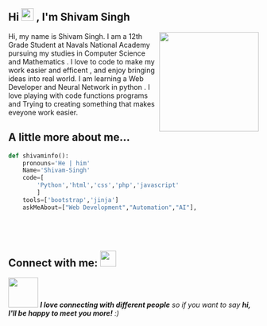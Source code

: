 <h2> Hi <img src="https://github.com/Sd-Shivam/Sd-Shivam/blob/main/Hi.gif" width="25px"> , I'm Shivam Singh</h2>

<img align='right' src='https://github.com/Sd-Shivam/Sd-Shivam/blob/main/master.png' width='200"'>

Hi, my name is Shivam Singh. I am a 12th Grade Student at Navals National  Academy pursuing my studies in Computer Science and Mathematics . I love to code to make my work easier and efficent , and enjoy bringing ideas into real world. I am learning a Web Developer and Neural Network in python . I love playing with code functions programs and Trying to creating something that makes eveyone work easier.

## A little more about me...  
```python code
def shivaminfo():
    pronouns='He | him'
    Name='Shivam-Singh'
    code=[
        'Python','html','css','php','javascript'
        ]
    tools=['bootstrap','jinja']
    askMeAbout=["Web Development","Automation","AI"],


```


## Connect with me: <img src="https://user-images.githubusercontent.com/53649201/99296951-8ef68900-286d-11eb-9bf3-fdb6cf13b585.gif" height="32px" style="padding-top: 50px;">
<img src="https://media.giphy.com/media/LnQjpWaON8nhr21vNW/giphy.gif" width="60"> <em><b>I love connecting with different people</b> so if you want to say <b>hi, I'll be happy to meet you more!</b> :)</em>

<!-- - 👋 Hi, I’m Shiva
- 👀 I’m interested in AI
- 🌱 I’m currently learning Python 
- 💞️ I’m looking to collaborate on any AI Project to learn with u all
- 📫 How to reach me sd.shivam.00@gmail.com

Sd-Shivam/Sd-Shivam is a ✨ special ✨ repository because its `README.md` (this file) appears on your GitHub profile.
You can click the Preview link to take a look at your changes.
 -->


